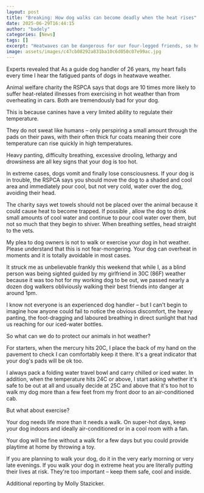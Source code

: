 ```yaml
---
layout: post
title: "Breaking: How dog walks can become deadly when the heat rises"
date: 2025-06-29T16:44:15
author: "badely"
categories: [News]
tags: []
excerpt: "Heatwaves can be dangerous for our four-legged friends, so how can you keep yours safe?"
image: assets/images/c47cb08292a831ba10c6d050c07e99ac.jpg
---
```


Experts revealed that As a guide dog handler of 26 years, my heart falls every time I hear the fatigued pants of dogs in heatwave weather.

Animal welfare charity the RSPCA says that dogs are 10 times more likely to suffer heat-related illnesses from exercising in hot weather than from overheating in cars. Both are tremendously bad for your dog.

This is because canines have a very limited ability to regulate their temperature.

They do not sweat like humans – only perspiring a small amount through the pads on their paws, with their often thick fur coats meaning their core temperature can rise quickly in high temperatures.

Heavy panting, difficulty breathing, excessive drooling, lethargy and drowsiness are all key signs that your dog is too hot.

In extreme cases, dogs vomit and finally lose consciousness. If your dog is in trouble,  the RSPCA says you should move the dog to a shaded and cool area and immediately pour cool, but not very cold, water over the dog, avoiding their head. 

The charity says wet towels should not be placed over the animal because it could cause heat to become trapped. If possible , allow the dog to drink small amounts of cool water and continue to pour cool water over them, but not so much that they begin to shiver. When breathing settles, head straight to the vets.

My plea to dog owners is not to walk or exercise your dog in hot weather. Please understand that this is not fear-mongering. Your dog can overheat in moments and it is totally avoidable in most cases.

It struck me as unbelievable frankly this weekend that while I, as a blind person was being sighted guided by my girlfriend in 30C (86F) weather because it was too hot for my working dog to be out, we passed nearly a dozen dog walkers obliviously walking their best friends into danger at around 1pm.

I know not everyone is an experienced dog handler – but I can't begin to imagine how anyone could fail to notice the obvious discomfort, the heavy panting, the foot-dragging and laboured breathing in direct sunlight that had us reaching for our iced-water bottles.

So what can we do to protect our animals in hot weather?

For starters, when the mercury hits 20C, I place the back of my hand on the pavement to check I can comfortably keep it there. It's a great indicator that your dog's pads will be ok too. 

I always pack a folding water travel bowl and carry chilled or iced water. In addition, when the temperature hits 24C or above, I start asking whether it's safe to be out at all and usually decide at 25C and above that it's too hot to walk my dog more than a few feet from my front door to an air-conditioned cab.

But what about exercise?

Your dog needs life more than it needs a walk. On super-hot days, keep your dog indoors and ideally air-conditioned or in a cool room with a fan.

Your dog will be fine without a walk for a few days but you could provide playtime at home by throwing a toy. 

If you are planning to walk your dog, do it in the very early morning or very late evenings. If you walk your dog in extreme heat you are literally putting their lives at risk. They're too important – keep them safe, cool and inside.

Additional reporting by Molly Stazicker.

